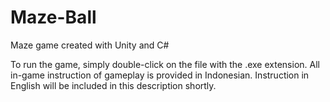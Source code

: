 # Maze-Ball
Maze game created with Unity and C#

To run the game, simply double-click on the file with the .exe extension. All in-game instruction of gameplay is provided in Indonesian. Instruction in English will be included in this description shortly.
